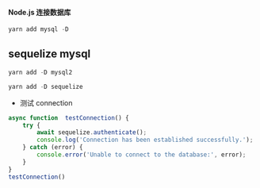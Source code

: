 #### Node.js 连接数据库
```js
yarn add mysql -D
```
## sequelize mysql
```js
yarn add -D mysql2
```
```js
yarn add -D sequelize
```
* 测试 connection
```js
async function  testConnection() {
    try {
        await sequelize.authenticate();
        console.log('Connection has been established successfully.');
    } catch (error) {
        console.error('Unable to connect to the database:', error);
    }
}
testConnection()
```
